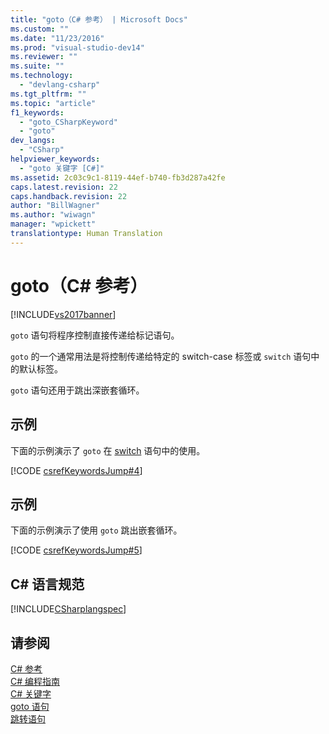 ```yaml
---
title: "goto（C# 参考） | Microsoft Docs"
ms.custom: ""
ms.date: "11/23/2016"
ms.prod: "visual-studio-dev14"
ms.reviewer: ""
ms.suite: ""
ms.technology: 
  - "devlang-csharp"
ms.tgt_pltfrm: ""
ms.topic: "article"
f1_keywords: 
  - "goto_CSharpKeyword"
  - "goto"
dev_langs: 
  - "CSharp"
helpviewer_keywords: 
  - "goto 关键字 [C#]"
ms.assetid: 2c03c9c1-8119-44ef-b740-fb3d287a42fe
caps.latest.revision: 22
caps.handback.revision: 22
author: "BillWagner"
ms.author: "wiwagn"
manager: "wpickett"
translationtype: Human Translation
---
```

# goto（C# 参考）
[!INCLUDE[vs2017banner](../../../csharp/includes/vs2017banner.md)]

`goto` 语句将程序控制直接传递给标记语句。  
  
 `goto` 的一个通常用法是将控制传递给特定的 switch\-case 标签或 `switch` 语句中的默认标签。  
  
 `goto` 语句还用于跳出深嵌套循环。  
  
## 示例  
 下面的示例演示了 `goto` 在 [switch](../../../csharp/language-reference/keywords/switch.md) 语句中的使用。  
  
 [!CODE [csrefKeywordsJump#4](../CodeSnippet/VS_Snippets_VBCSharp/csrefKeywordsJump#4)]  
  
## 示例  
 下面的示例演示了使用 `goto` 跳出嵌套循环。  
  
 [!CODE [csrefKeywordsJump#5](../CodeSnippet/VS_Snippets_VBCSharp/csrefKeywordsJump#5)]  
  
## C\# 语言规范  
 [!INCLUDE[CSharplangspec](../../../csharp/language-reference/keywords/includes/csharplangspec_md.md)]  
  
## 请参阅  
 [C\# 参考](../../../csharp/language-reference/index.md)   
 [C\# 编程指南](../../../csharp/programming-guide/index.md)   
 [C\# 关键字](../../../csharp/language-reference/keywords/index.md)   
 [goto 语句](/visual-cpp/cpp/goto-statement-cpp)   
 [跳转语句](../../../csharp/language-reference/keywords/jump-statements.md)